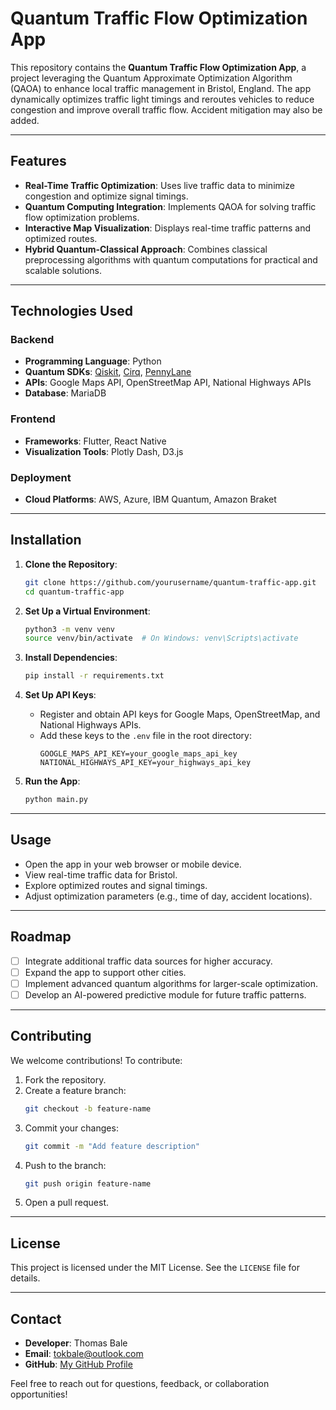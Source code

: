 # Quantum Traffic Flow Optimization App

This repository contains the **Quantum Traffic Flow Optimization App**, a project leveraging the Quantum Approximate Optimization Algorithm (QAOA) to enhance local traffic management in Bristol, England. The app dynamically optimizes traffic light timings and reroutes vehicles to reduce congestion and improve overall traffic flow. Accident mitigation may also be added.

---

## Features

- **Real-Time Traffic Optimization**: Uses live traffic data to minimize congestion and optimize signal timings.
- **Quantum Computing Integration**: Implements QAOA for solving traffic flow optimization problems.
- **Interactive Map Visualization**: Displays real-time traffic patterns and optimized routes.
- **Hybrid Quantum-Classical Approach**: Combines classical preprocessing algorithms with quantum computations for practical and scalable solutions.

---

## Technologies Used

### Backend
- **Programming Language**: Python
- **Quantum SDKs**: [Qiskit](https://qiskit.org/), [Cirq](https://quantumai.google/cirq), [PennyLane](https://pennylane.ai/)
- **APIs**: Google Maps API, OpenStreetMap API, National Highways APIs
- **Database**: MariaDB

### Frontend
- **Frameworks**: Flutter, React Native
- **Visualization Tools**: Plotly Dash, D3.js

### Deployment
- **Cloud Platforms**: AWS, Azure, IBM Quantum, Amazon Braket

---

## Installation

1. **Clone the Repository**:
   ```bash
   git clone https://github.com/yourusername/quantum-traffic-app.git
   cd quantum-traffic-app
   ```

2. **Set Up a Virtual Environment**:
   ```bash
   python3 -m venv venv
   source venv/bin/activate  # On Windows: venv\Scripts\activate
   ```

3. **Install Dependencies**:
   ```bash
   pip install -r requirements.txt
   ```

4. **Set Up API Keys**:
    - Register and obtain API keys for Google Maps, OpenStreetMap, and National Highways APIs.
    - Add these keys to the `.env` file in the root directory:
      ```env
      GOOGLE_MAPS_API_KEY=your_google_maps_api_key
      NATIONAL_HIGHWAYS_API_KEY=your_highways_api_key
      ```

5. **Run the App**:
   ```bash
   python main.py
   ```

---

## Usage

- Open the app in your web browser or mobile device.
- View real-time traffic data for Bristol.
- Explore optimized routes and signal timings.
- Adjust optimization parameters (e.g., time of day, accident locations).

---

## Roadmap

- [ ] Integrate additional traffic data sources for higher accuracy.
- [ ] Expand the app to support other cities.
- [ ] Implement advanced quantum algorithms for larger-scale optimization.
- [ ] Develop an AI-powered predictive module for future traffic patterns.

---

## Contributing

We welcome contributions! To contribute:

1. Fork the repository.
2. Create a feature branch:
   ```bash
   git checkout -b feature-name
   ```
3. Commit your changes:
   ```bash
   git commit -m "Add feature description"
   ```
4. Push to the branch:
   ```bash
   git push origin feature-name
   ```
5. Open a pull request.

---

## License

This project is licensed under the MIT License. See the `LICENSE` file for details.

---

## Contact

- **Developer**: Thomas Bale
- **Email**: tokbale@outlook.com
- **GitHub**: [My GitHub Profile](https://github.com/TumCucTom)

Feel free to reach out for questions, feedback, or collaboration opportunities!
